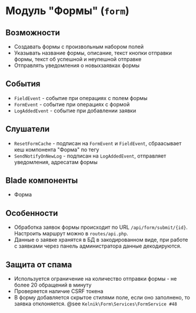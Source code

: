 # Модуль "Формы" (`form`)

## Возможности
* Создавать формы с произвольным набором полей
* Указывать название формы, описание, текст кнопки отправки формы, текст об успешной и неупешной отправке
* Отправлять уведомления о новыхзаявках формы

## События
* `FieldEvent` - событие при операциях с полем формы
* `FormEvent` - событие при операциях с формой
* `LogAddedEvent` - событие при добавлении заявки

## Слушатели
* `ResetFormCache` - подписан на `FormEvent` и `FieldEvent`, сбраасывает кеш компонента "Форма" по тегу
* `SendNotifyOnNewLog` - подписан на `LogAddedEvent`, отправляет уведомления, адресатам формы

## Blade компоненты
* Форма

## Особенности
* Обработка заявок формы происходит по URL `/api/form/submit/{id}`. Настроить маршрут можно в `routes/api.php`.
* Данные о заявке хранятся в БД в закодированном виде, при работе с заявками через панель администратора данные декодируются.

## Защита от спама
* Используется ограничение на количество отправки формы - не более 20 обращений в минуту
* Проверяется наличие CSRF токена
* В форму добавляется скрытое стилями поле, если оно заполнено, то заявка отклоняется. @see `Kelnik\Form\Services\FormService #48`
